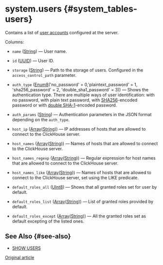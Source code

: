# system.users {#system_tables-users}

Contains a list of [user accounts](../../operations/access-rights.md#user-account-management) configured at the server.

Columns:
-    `name` ([String](../../sql-reference/data-types/string.md)) — User name.

-    `id` ([UUID](../../sql-reference/data-types/uuid.md)) — User ID.

-    `storage` ([String](../../sql-reference/data-types/string.md)) — Path to the storage of users. Configured in the `access_control_path` parameter.

-    `auth_type` ([Enum8](../../sql-reference/data-types/enum.md)('no_password' = 0,'plaintext_password' = 1, 'sha256_password' = 2, 'double_sha1_password' = 3)) — Shows the authentication type. There are multiple ways of user identification: with no password, with plain text password, with [SHA256](https://ru.wikipedia.org/wiki/SHA-2)-encoded password or with [double SHA-1](https://ru.wikipedia.org/wiki/SHA-1)-encoded password.

-    `auth_params` ([String](../../sql-reference/data-types/string.md)) — Authentication parameters in the JSON format depending on the `auth_type`.

-    `host_ip` ([Array](../../sql-reference/data-types/array.md)([String](../../sql-reference/data-types/string.md))) — IP addresses of hosts that are allowed to connect to the ClickHouse server.

-    `host_names` ([Array](../../sql-reference/data-types/array.md)([String](../../sql-reference/data-types/string.md))) — Names of hosts that are allowed to connect to the ClickHouse server.

-    `host_names_regexp` ([Array](../../sql-reference/data-types/array.md)([String](../../sql-reference/data-types/string.md))) — Regular expression for host names that are allowed to connect to the ClickHouse server.

-    `host_names_like` ([Array](../../sql-reference/data-types/array.md)([String](../../sql-reference/data-types/string.md))) — Names of hosts that are allowed to connect to the ClickHouse server, set using the LIKE predicate.

-    `default_roles_all` ([UInt8](../../sql-reference/data-types/int-uint.md#uint-ranges)) — Shows that all granted roles set for user by default.

-    `default_roles_list` ([Array](../../sql-reference/data-types/array.md)([String](../../sql-reference/data-types/string.md))) — List of granted roles provided by default.

-    `default_roles_except` ([Array](../../sql-reference/data-types/array.md)([String](../../sql-reference/data-types/string.md))) — All the granted roles set as default excepting of the listed ones.

## See Also {#see-also}

-   [SHOW USERS](../../sql-reference/statements/show.md#show-users-statement)

[Original article](https://clickhouse.tech/docs/en/operations/system-tables/users) <!--hide-->
